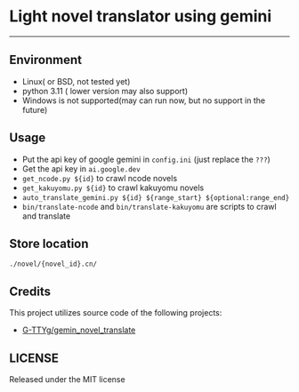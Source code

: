 # Light novel translator using gemini

--------------

## Environment
 - Linux( or BSD, not tested yet)
 - python 3.11 ( lower version may also support)
 - Windows is not supported(may can run now, but no support in the future)

## Usage
 - Put the api key of google gemini in `config.ini` (just replace the `???`)
 - Get the api key in `ai.google.dev`
 - `get_ncode.py ${id}` to crawl ncode novels
 - `get_kakuyomu.py ${id}` to crawl kakuyomu novels
 - `auto_translate_gemini.py ${id} ${range_start} ${optional:range_end}`
 - `bin/translate-ncode` and `bin/translate-kakuyomu` are scripts to crawl and translate  
## Store location
`./novel/{novel_id}.cn/`

## Credits
This project utilizes source code of the following projects:
 - [G-TTYg/gemin_novel_translate](https://github.com/G-TTYg/gemin_novel_translate)

## LICENSE

Released under the MIT license


  
